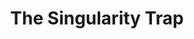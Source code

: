 ---
authors: Dennis E. Taylor
title: The Singularity Trap
series:
narrators: Ray Porter
vibe:
summary:
rating: 🤌
finished: 2022-03-07
year: 2022
---